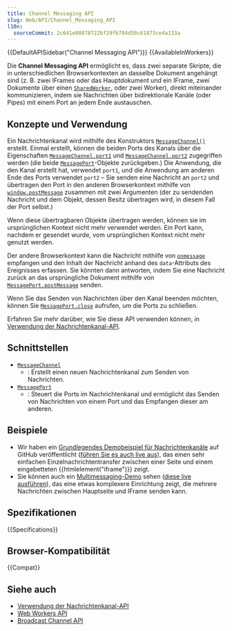 ```yaml
---
title: Channel Messaging API
slug: Web/API/Channel_Messaging_API
l10n:
  sourceCommit: 2c641e08878722bf29fb784d58c61873ce4a133a
---
```


{{DefaultAPISidebar("Channel Messaging API")}} {{AvailableInWorkers}}

Die **Channel Messaging API** ermöglicht es, dass zwei separate Skripte, die in unterschiedlichen Browserkontexten an dasselbe Dokument angehängt sind (z. B. zwei IFrames oder das Hauptdokument und ein IFrame, zwei Dokumente über einen [`SharedWorker`](/de/docs/Web/API/SharedWorker), oder zwei Worker), direkt miteinander kommunizieren, indem sie Nachrichten über bidirektionale Kanäle (oder Pipes) mit einem Port an jedem Ende austauschen.

## Konzepte und Verwendung

Ein Nachrichtenkanal wird mithilfe des Konstruktors [`MessageChannel()`](/de/docs/Web/API/MessageChannel/MessageChannel) erstellt. Einmal erstellt, können die beiden Ports des Kanals über die Eigenschaften [`MessageChannel.port1`](/de/docs/Web/API/MessageChannel/port1) und [`MessageChannel.port2`](/de/docs/Web/API/MessageChannel/port2) zugegriffen werden (die beide [`MessagePort`](/de/docs/Web/API/MessagePort)-Objekte zurückgeben.) Die Anwendung, die den Kanal erstellt hat, verwendet `port1`, und die Anwendung am anderen Ende des Ports verwendet `port2` – Sie senden eine Nachricht an `port2` und übertragen den Port in den anderen Browserkontext mithilfe von [`window.postMessage`](/de/docs/Web/API/Window/postMessage) zusammen mit zwei Argumenten (der zu sendenden Nachricht und dem Objekt, dessen Besitz übertragen wird, in diesem Fall der Port selbst.)

Wenn diese übertragbaren Objekte übertragen werden, können sie im ursprünglichen Kontext nicht mehr verwendet werden. Ein Port kann, nachdem er gesendet wurde, vom ursprünglichen Kontext nicht mehr genutzt werden.

Der andere Browserkontext kann die Nachricht mithilfe von [`onmessage`](/de/docs/Web/API/MessagePort/message_event) empfangen und den Inhalt der Nachricht anhand des `data`-Attributs des Ereignisses erfassen. Sie könnten dann antworten, indem Sie eine Nachricht zurück an das ursprüngliche Dokument mithilfe von [`MessagePort.postMessage`](/de/docs/Web/API/MessagePort/postMessage) senden.

Wenn Sie das Senden von Nachrichten über den Kanal beenden möchten, können Sie [`MessagePort.close`](/de/docs/Web/API/MessagePort/close) aufrufen, um die Ports zu schließen.

Erfahren Sie mehr darüber, wie Sie diese API verwenden können, in [Verwendung der Nachrichtenkanal-API](/de/docs/Web/API/Channel_Messaging_API/Using_channel_messaging).

## Schnittstellen

- [`MessageChannel`](/de/docs/Web/API/MessageChannel)
  - : Erstellt einen neuen Nachrichtenkanal zum Senden von Nachrichten.
- [`MessagePort`](/de/docs/Web/API/MessagePort)
  - : Steuert die Ports im Nachrichtenkanal und ermöglicht das Senden von Nachrichten von einem Port und das Empfangen dieser am anderen.

## Beispiele

- Wir haben ein [Grundlegendes Demobeispiel für Nachrichtenkanäle](https://github.com/mdn/dom-examples/tree/main/channel-messaging-basic) auf GitHub veröffentlicht ([führen Sie es auch live aus](https://mdn.github.io/dom-examples/channel-messaging-basic/)), das einen sehr einfachen Einzelnachrichtentransfer zwischen einer Seite und einem eingebetteten {{htmlelement("iframe")}} zeigt.
- Sie können auch ein [Multimessaging-Demo](https://github.com/mdn/dom-examples/tree/main/channel-messaging-multimessage) sehen ([diese live ausführen](https://mdn.github.io/dom-examples/channel-messaging-multimessage/)), das eine etwas komplexere Einrichtung zeigt, die mehrere Nachrichten zwischen Hauptseite und IFrame senden kann.

## Spezifikationen

{{Specifications}}

## Browser-Kompatibilität

{{Compat}}

## Siehe auch

- [Verwendung der Nachrichtenkanal-API](/de/docs/Web/API/Channel_Messaging_API/Using_channel_messaging)
- [Web Workers API](/de/docs/Web/API/Web_Workers_API)
- [Broadcast Channel API](/de/docs/Web/API/Broadcast_Channel_API)
